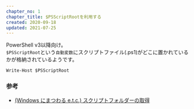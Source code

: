 ```yaml
---
chapter_no: 1
chapter_title: $PSScriptRootを利用する
created: 2020-09-18
updated: 2021-07-25
---
```

PowerShell v3以降向け。  
`$PSScriptRoot`という`自動変数`にスクリプトファイル(.ps1)がどこに置かれているかが格納されているようです。

```:スクリプトファイル(.ps1)がどこに置かれているか
Write-Host $PSScriptRoot
```

### 参考
- [(Windows にまつわる e.t.c.) スクリプトフォルダーの取得](https://www.vwnet.jp/Windows/PowerShell/pwd.htm)
